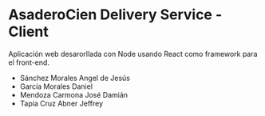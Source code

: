 # AsaderoCien Delivery Service - Client

Aplicación web desarorllada con Node usando React como framework para el front-end.


* Sánchez Morales Angel de Jesús
* García Morales Daniel
* Mendoza Carmona José Damián
* Tapia Cruz Abner Jeffrey
